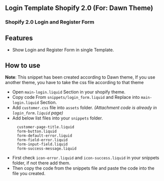 ## Login Template Shopify 2.0 (For: Dawn Theme)

### Shopify 2.0 Login and Register Form

## Features

- Show Login and Register Form in single Template.

## How to use

**Note**: This snippet has been created according to Dawn theme, If you use another theme, you have to take the css file according to that theme

- Open `main-login.liquid` Section in your shopify theme.
- Copy code From `snippets/login_form.liquid` and Replace into `main-login.liquid` Section.
- Add `customer.css` file into `assets` folder. _(Attachment code is already in `login_form.liquid` page)_
- Add below list files into your `snippets` folder.
    ```
      customer-page-title.liquid
      form-button.liquid
      form-default-error.liquid
      form-field-error.liquid
      form-input-field.liquid
      form-success-message.liquid
    ```
- First check `icon-error.liquid` and `icon-success.liquid` in your snippets folder, if not there add them.
- Then copy the code from the snippets file and paste the code into the file you created.